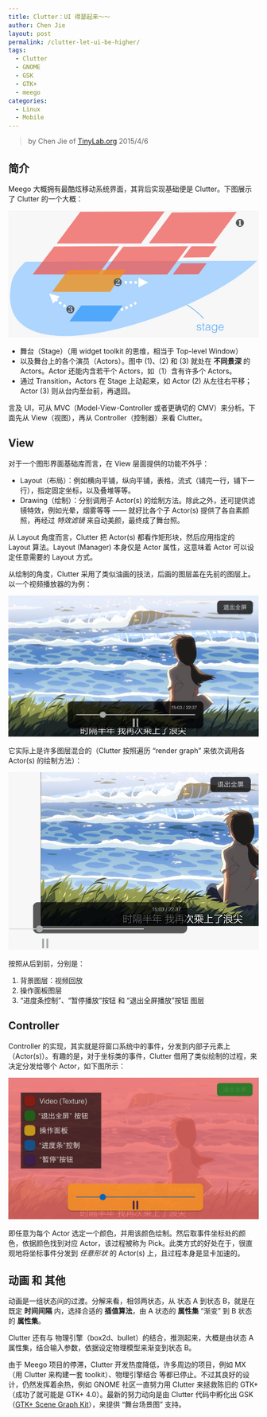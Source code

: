 ```yaml
---
title: Clutter：UI 得瑟起来～～
author: Chen Jie
layout: post
permalink: /clutter-let-ui-be-higher/
tags:
  - Clutter
  - GNOME
  - GSK
  - GTK+
  - meego
categories:
  - Linux
  - Mobile
---
```


<!-- title: Clutter：UI 得瑟起来～～ -->

<!-- %s/!\[image\](/&#038;\/wp-content\/uploads\/2015\/04\// -->

> by Chen Jie of [TinyLab.org][1]
> 2015/4/6


## 简介

Meego 大概拥有最酷炫移动系统界面，其背后实现基础便是 Clutter。下图展示了 Clutter 的一个大概：

![image][2]

  * 舞台（Stage）（用 widget toolkit 的思维，相当于 Top-level Window）
  * 以及舞台上的各个演员（Actors）。图中 (1)、(2) 和 (3) 就处在 **不同景深** 的 Actors。Actor 还能内含若干个 Actors，如（1）含有许多个 Actors。
  * 通过 Transition，Actors 在 Stage 上动起来，如 Actor (2) 从左往右平移；Actor (3) 则从台内至台前，再退回。

言及 UI，可从 MVC（Model-View-Controller 或者更确切的 CMV）来分析。下面先从 View（视图），再从 Controller（控制器）来看 Clutter。

## View

对于一个图形界面基础库而言，在 View 层面提供的功能不外乎：

  * Layout（布局）：例如横向平铺，纵向平铺，表格，流式（铺完一行，铺下一行），指定固定坐标，以及叠堆等等。
  * Drawing（绘制）：分别调用子 Actor(s) 的绘制方法。除此之外，还可提供滤镜特效，例如光晕，烟雾等等 —— 就好比各个子 Actor(s) 提供了各自素颜照，再经过 *特效滤镜* 来自动美颜，最终成了舞台照。

从 Layout 角度而言，Clutter 把 Actor(s) 都看作矩形块，然后应用指定的 Layout 算法。Layout (Manager) 本身仅是 Actor 属性，这意味着 Actor 可以设定任意需要的 Layout 方式。

从绘制的角度，Clutter 采用了类似油画的技法，后画的图层盖在先前的图层上。以一个视频播放器的为例：

![image][3]

它实际上是许多图层混合的（Clutter 按照遍历 “render graph” 来依次调用各 Actor(s) 的绘制方法）：

![image][4]

按照从后到前，分别是：

  1. 背景图层：视频回放
  2. 操作面板图层
  3. “进度条控制”、“暂停播放”按钮 和 “退出全屏播放”按钮 图层

## Controller

Controller 的实现，其实就是将窗口系统中的事件，分发到内部子元素上（Actor(s)）。有趣的是，对于坐标类的事件，Clutter 借用了类似绘制的过程，来决定分发给哪个 Actor，如下图所示：

![image][5]

即任意为每个 Actor 选定一个颜色，并用该颜色绘制。然后取事件坐标处的颜色，依据颜色找到对应 Actor，该过程被称为 Pick。此类方式的好处在于，很直观地将坐标事件分发到 *任意形状* 的 Actor(s) 上，且过程本身是显卡加速的。

## 动画 和 其他

动画是一组状态间的过渡。分解来看，相邻两状态，从 状态 A 到状态 B，就是在既定 **时间间隔** 内，选择合适的 **插值算法**，由 A 状态的 **属性集** “渐变” 到 B 状态的 **属性集**。

Clutter 还有与 物理引擎（box2d、bullet）的结合，推测起来，大概是由状态 A 属性集，结合输入参数，依据设定物理模型来渐变到状态 B。

由于 Meego 项目的停滞，Clutter 开发热度降低，许多周边的项目，例如 MX（用 Clutter 来构建一套 toolkit）、物理引擎结合 等都已停止。不过其良好的设计，仍然发挥着余热，例如 GNOME 社区一直努力用 Clutter 来拯救陈旧的 GTK+（成功了就可能是 GTK+ 4.0）。最新的努力动向是由 Clutter 代码中孵化出 GSK（[GTK+ Scene Graph Kit][6]），来提供 “舞台场景图” 支持。





 [1]: http://tinylab.org
 [2]: /wp-content/uploads/2015/04/clutter-overview.jpg
 [3]: /wp-content/uploads/2015/04/clutter-video-player-example.jpg
 [4]: /wp-content/uploads/2015/04/clutter-video-player-example-render-graph.jpg
 [5]: /wp-content/uploads/2015/04/clutter-video-player-example-event-dispatch.jpg
 [6]: https://www.bassi.io/articles/2014/07/29/guadec-2014-gsk/
